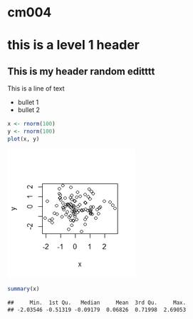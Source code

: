 cm004
================

this is a level 1 header
========================

This is my header random editttt
--------------------------------

This is a line of text

-   bullet 1
-   bullet 2

``` r
x <- rnorm(100)
y <- rnorm(100)
plot(x, y)
```

![](cm004sample_files/figure-markdown_github-ascii_identifiers/unnamed-chunk-1-1.png)

``` r
summary(x)
```

    ##     Min.  1st Qu.   Median     Mean  3rd Qu.     Max. 
    ## -2.03546 -0.51319 -0.09179  0.06826  0.71998  2.69053
